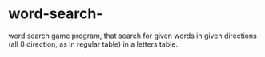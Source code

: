 # word-search-
word search game program, that search for given words in given directions (all 8 direction, as in regular table) in a letters table.
